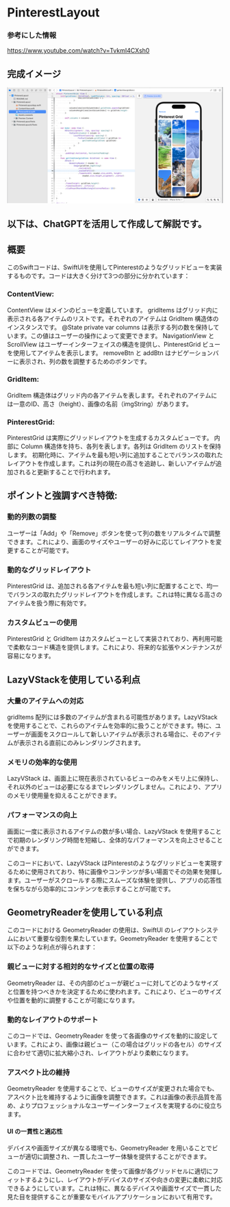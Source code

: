 # PinterestLayout

### 参考にした情報
https://www.youtube.com/watch?v=TvkmI4CXsh0

## 完成イメージ
<img src="https://github.com/YoshinoriKobayashi/PinterestLayout/blob/main/completeImage.png">

## 以下は、ChatGPTを活用して作成して解説です。

## 概要
このSwiftコードは、SwiftUIを使用してPinterestのようなグリッドビューを実装するものです。コードは大きく分けて3つの部分に分かれています：

### ContentView:

ContentView はメインのビューを定義しています。
gridItems はグリッド内に表示される各アイテムのリストです。それぞれのアイテムは GridItem 構造体のインスタンスです。
@State private var columns は表示する列の数を保持しています。この値はユーザーの操作によって変更できます。
NavigationView と ScrollView はユーザーインターフェイスの構造を提供し、PinterestGrid ビューを使用してアイテムを表示します。
removeBtn と addBtn はナビゲーションバーに表示され、列の数を調整するためのボタンです。

### GridItem:

GridItem 構造体はグリッド内の各アイテムを表します。それぞれのアイテムには一意のID、高さ（height）、画像の名前（imgString）があります。

### PinterestGrid:

PinterestGrid は実際にグリッドレイアウトを生成するカスタムビューです。
内部に Column 構造体を持ち、各列を表します。各列は GridItem のリストを保持します。
初期化時に、アイテムを最も短い列に追加することでバランスの取れたレイアウトを作成します。これは列の現在の高さを追跡し、新しいアイテムが追加されると更新することで行われます。

## ポイントと強調すべき特徴:

### 動的列数の調整
ユーザーは「Add」や「Remove」ボタンを使って列の数をリアルタイムで調整できます。これにより、画面のサイズやユーザーの好みに応じてレイアウトを変更することが可能です。

### 動的なグリッドレイアウト
PinterestGrid は、追加される各アイテムを最も短い列に配置することで、均一でバランスの取れたグリッドレイアウトを作成します。これは特に異なる高さのアイテムを扱う際に有効です。

### カスタムビューの使用
PinterestGrid と GridItem はカスタムビューとして実装されており、再利用可能で柔軟なコード構造を提供します。これにより、将来的な拡張やメンテナンスが容易になります。

## LazyVStackを使用している利点
### 大量のアイテムへの対応
gridItems 配列には多数のアイテムが含まれる可能性があります。LazyVStack を使用することで、これらのアイテムを効率的に扱うことができます。特に、ユーザーが画面をスクロールして新しいアイテムが表示される場合に、そのアイテムが表示される直前にのみレンダリングされます。

### メモリの効率的な使用
LazyVStack は、画面上に現在表示されているビューのみをメモリ上に保持し、それ以外のビューは必要になるまでレンダリングしません。これにより、アプリのメモリ使用量を抑えることができます。

### パフォーマンスの向上
画面に一度に表示されるアイテムの数が多い場合、LazyVStack を使用することで初期のレンダリング時間を短縮し、全体的なパフォーマンスを向上させることができます。

このコードにおいて、LazyVStack はPinterestのようなグリッドビューを実現するために使用されており、特に画像やコンテンツが多い場面でその効果を発揮します。ユーザーがスクロールする際にスムーズな体験を提供し、アプリの応答性を保ちながら効率的にコンテンツを表示することが可能です。

## GeometryReaderを使用している利点
このコードにおける GeometryReader の使用は、SwiftUI のレイアウトシステムにおいて重要な役割を果たしています。GeometryReader を使用することで以下のような利点が得られます：

### 親ビューに対する相対的なサイズと位置の取得
GeometryReader は、その内部のビューが親ビューに対してどのようなサイズと位置を持つべきかを決定するために使われます。これにより、ビューのサイズや位置を動的に調整することが可能になります。

### 動的なレイアウトのサポート
このコードでは、GeometryReader を使って各画像のサイズを動的に設定しています。これにより、画像は親ビュー（この場合はグリッドの各セル）のサイズに合わせて適切に拡大縮小され、レイアウトがより柔軟になります。

### アスペクト比の維持
GeometryReader を使用することで、ビューのサイズが変更された場合でも、アスペクト比を維持するように画像を調整できます。これは画像の表示品質を高め、よりプロフェッショナルなユーザーインターフェイスを実現するのに役立ちます。

#### UI の一貫性と適応性
デバイスや画面サイズが異なる環境でも、GeometryReader を用いることでビューが適切に調整され、一貫したユーザー体験を提供することができます。

このコードでは、GeometryReader を使って画像が各グリッドセルに適切にフィットするようにし、レイアウトがデバイスのサイズや向きの変更に柔軟に対応できるようにしています。これは特に、異なるデバイスや画面サイズで一貫した見た目を提供することが重要なモバイルアプリケーションにおいて有用です。
